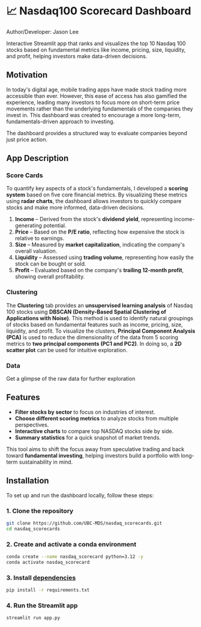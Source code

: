# 📈 Nasdaq100 Scorecard Dashboard  
Author/Developer: Jason Lee

Interactive Streamlit app that ranks and visualizes the top 10 Nasdaq 100 stocks based on fundamental metrics like income, pricing, size, liquidity, and profit, helping investors make data-driven decisions.

## Motivation  

In today's digital age, mobile trading apps have made stock trading more accessible than ever. However, this ease of access has also gamified the experience, leading many investors to focus more on short-term price movements rather than the underlying fundamentals of the companies they invest in. This dashboard was created to encourage a more long-term, fundamentals-driven approach to investing. 

The dashboard provides a structured way to evaluate companies beyond just price action.  

## App Description

### Score Cards
To quantify key aspects of a stock's fundamentals, I developed a **scoring system** based on five core financial metrics. By visualizing these metrics using **radar charts**, the dashboard allows investors to quickly compare stocks and make more informed, data-driven decisions.   

1. **Income** – Derived from the stock's **dividend yield**, representing income-generating potential.  
2. **Price** – Based on the **P/E ratio**, reflecting how expensive the stock is relative to earnings.  
3. **Size** – Measured by **market capitalization**, indicating the company's overall valuation.  
4. **Liquidity** – Assessed using **trading volume**, representing how easily the stock can be bought or sold.  
5. **Profit** – Evaluated based on the company's **trailing 12-month profit**, showing overall profitability.  

### Clustering
The **Clustering** tab provides an **unsupervised learning analysis** of Nasdaq 100 stocks using **DBSCAN (Density-Based Spatial Clustering of Applications with Noise)**. This method is used to identify natural groupings of stocks based on fundamental features such as income, pricing, size, liquidity, and profit. To visualize the clusters, **Principal Component Analysis (PCA)** is used to reduce the dimensionality of the data from 5 scoring metrics to **two principal components (PC1 and PC2)**. In doing so, a **2D scatter plot** can be used for intuitive exploration. 

### Data
Get a glimpse of the raw data for further exploration

## Features  
- **Filter stocks by sector** to focus on industries of interest.  
- **Choose different scoring metrics** to analyze stocks from multiple perspectives.  
- **Interactive charts** to compare top NASDAQ stocks side by side.  
- **Summary statistics** for a quick snapshot of market trends.  

This tool aims to shift the focus away from speculative trading and back toward **fundamental investing**, helping investors build a portfolio with long-term sustainability in mind. 

## Installation  

To set up and run the dashboard locally, follow these steps:  

### 1. Clone the repository  
```bash
git clone https://github.com/UBC-MDS/nasdaq_scorecards.git
cd nasdaq_scorecards
```
### 2. Create and activate a conda environment 
```bash
conda create --name nasdaq_scorecard python=3.12 -y
conda activate nasdaq_scorecard
```

### 3. Install [dependencies](https://github.com/UBC-MDS/nasdaq_scorecards/blob/main/requirements.txt)
```bash
pip install -r requirements.txt
```

### 4. Run the Streamlit app
```bash
streamlit run app.py
```
 


